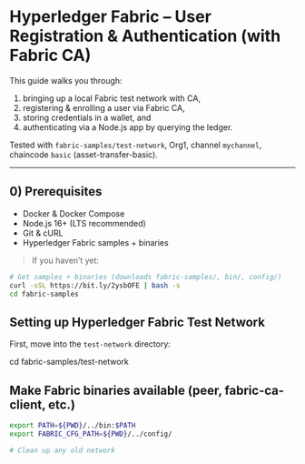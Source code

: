 # Hyperledger Fabric – User Registration & Authentication (with Fabric CA)

This guide walks you through:
1) bringing up a local Fabric test network with CA,
2) registering & enrolling a user via Fabric CA,
3) storing credentials in a wallet, and
4) authenticating via a Node.js app by querying the ledger.

Tested with `fabric-samples/test-network`, Org1, channel `mychannel`, chaincode `basic` (asset-transfer-basic).

---

## 0) Prerequisites

- Docker & Docker Compose
- Node.js 16+ (LTS recommended)
- Git & cURL
- Hyperledger Fabric samples + binaries

> If you haven’t yet:
```bash
# Get samples + binaries (downloads fabric-samples/, bin/, config/)
curl -sSL https://bit.ly/2ysbOFE | bash -s
cd fabric-samples

```

## Setting up Hyperledger Fabric Test Network

First, move into the `test-network` directory:


cd fabric-samples/test-network

## Make Fabric binaries available (peer, fabric-ca-client, etc.)

```bash
export PATH=${PWD}/../bin:$PATH
export FABRIC_CFG_PATH=${PWD}/../config/

# Clean up any old network
